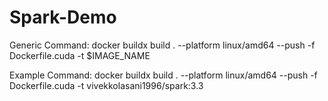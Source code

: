 # Spark-Demo



Generic Command:
docker buildx build . --platform linux/amd64 --push -f Dockerfile.cuda -t $IMAGE_NAME

Example Command: 
docker buildx build . --platform linux/amd64 --push -f Dockerfile.cuda -t vivekkolasani1996/spark:3.3
